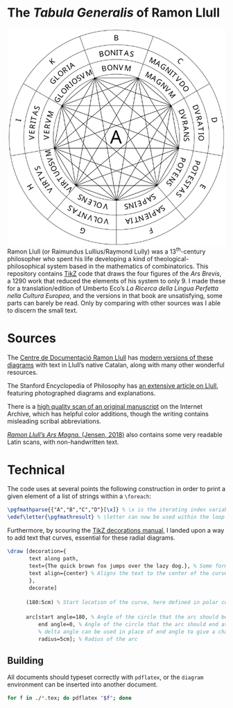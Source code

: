 # The *Tabula Generalis* of Ramon Llull

<img src="./1.svg" align="right" />

Ramon Llull (or Raimundus Lullius/Raymond Lully) was a 13<sup>th</sup>-century philosopher who spent his life developing a kind of theological-philosophical system based in the mathematics of combinatorics. This repository contains [TikZ](https://tikz.dev/) code that draws the four figures of the *Ars Brevis*, a 1290 work that reduced the elements of his system to only 9. I made these for a translation/edition of Umberto Eco’s *La Ricerca della Lingua Perfetta nella Cultura Europea*, and the versions in that book are unsatisfying, some parts can barely be read. Only by comparing with other sources was I able to discern the small text.

# Sources

The [Centre de Documentació Ramon Llull](https://quisestlullus.narpan.net/) has [modern versions of these diagrams](https://quisestlullus.narpan.net/en/ars-brevis) with text in Llull’s native Catalan, along with many other wonderful resources.

The Stanford Encyclopedia of Philosophy has [an extensive article on Llull](https://plato.stanford.edu/entries/llull/#AlphFiguTernArs), featuring photographed diagrams and explanations.

There is a [high quality scan of an original manuscript](https://archive.org/details/illuminatisacrep00llul/page/n33/) on the Internet Archive, which has helpful color additions, though the writing contains misleading scribal abbreviations.

[*Ramon Llull’s Ars Magna.* (Jensen, 2018)](https://doi.org/10.1007/978-3-319-74718-7_3) also contains some very readable Latin scans, with non-handwritten text.

# Technical
The code uses at several points the following construction in order to print a given element of a list of strings within a `\foreach`:

``` tex
\pgfmathparse{{"A","B","C","D"}[\x]} % \x is the iterating index variable
\edef\letter{\pgfmathresult} % \letter can now be used within the loop to get the current letter
```

Furthermore, by scouring the [TikZ decorations manual](https://tikz.dev/library-decorations#pgf.decorations.text), I landed upon a way to add text that curves, essential for these radial diagrams.

``` tex
\draw [decoration={
       text along path,
       text={The quick brown fox jumps over the lazy dog.}, % Some formatting breaks when in this text field.
       text align={center} % Aligns the text to the center of the curve
       },
       decorate]
           
      (180:5cm) % Start location of the curve, here defined in polar coordinates to better match up with the arc values below
      
      arc[start angle=180, % Angle of the circle that the arc should begin at
          end angle=0, % Angle of the circle that the arc should end at
          % delta angle can be used in place of end angle to give a change-in value
          radius=5cm]; % Radius of the arc
```

## Building

All documents should typeset correctly with `pdflatex`, or the `diagram` environment can be inserted into another document.

``` sh
for f in ./*.tex; do pdflatex "$f"; done
```
